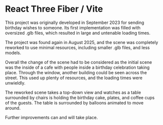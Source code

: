 # React Three Fiber / Vite

This project was originally developed in September 2023 for sending birthday wishes to someone. Its first implementation was filled with oversized .glb files, which resulted in large and untenable loading times.

The project was found again in August 2025, and the scene was completely reworked to use minimal resources, including smaller .glb files, and less models.

Overall the change of the scene had to be considered as the initial scene was the inside of a cafe with people inside a birthday celebration taking place. Through the window, another building could be seen across the street. This used up plenty of resources, and the loading times were unwieldly.

The reworked scene takes a top-down view and watches as a table surrounded by chairs is holding the birthday cake, plates, and coffee cups of the guests. The table is surrounded by balloons animated to move around.

Further improvements can and will take place. 
